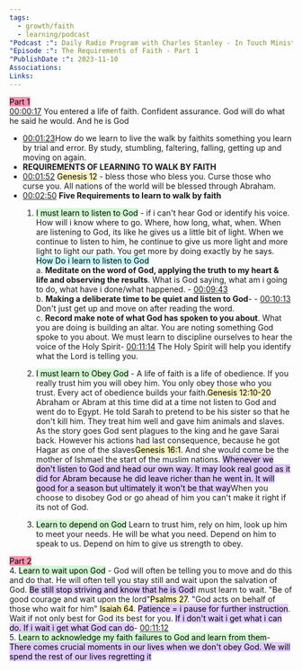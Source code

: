 ```yaml
---
tags:
  - growth/faith
  - learning/podcast
"Podcast :": Daily Radio Program with Charles Stanley - In Touch Ministries
"Episode :": The Requirements of Faith - Part 1
"PublishDate :": 2023-11-10
Associations: 
Links:
---
```

<mark style="background: #FF5582A6;">Part 1</mark>  
[00:00:17](obsidian://podnotes?episodeName=The+Requirements+of+Faith+-+Part+1&url=https%3A%2F%2Fwww.intouch.org%2Flisten%2Fpodcast%2Ftoday-on-radio&time=17.679399) You entered a life of faith. Confident assurance. God will do what he said he would. And he is God  
 - [00:01:23](obsidian://podnotes?episodeName=The+Requirements+of+Faith+-+Part+1&url=https%3A%2F%2Fwww.intouch.org%2Flisten%2Fpodcast%2Ftoday-on-radio&time=83.696354)How do we learn to live the walk by faithits something you learn by trial and error. By study, stumbling, faltering, falling, getting up and moving on again. 
- **REQUIREMENTS OF LEARNING TO WALK BY FAITH**
 - [00:01:52](obsidian://podnotes?episodeName=The+Requirements+of+Faith+-+Part+1&url=https%3A%2F%2Fwww.intouch.org%2Flisten%2Fpodcast%2Ftoday-on-radio&time=112.318701) <mark style="background: #FFF3A3A6;">Genesis 12</mark> - bless those who bless you. Curse those who curse you. All nations of the world will be blessed through Abraham. 
- [00:02:50](obsidian://podnotes?episodeName=The+Requirements+of+Faith+-+Part+1&url=https%3A%2F%2Fwww.intouch.org%2Flisten%2Fpodcast%2Ftoday-on-radio&time=170.470588) **Five Requirements to learn to walk by faith**
	1. <mark style="background: #BBFABBA6;">I must learn to listen to God</mark> - if i can't hear God or identify his voice. How will i know where to go. Where, how long, what, when. When are listening to God, its like he gives us a little bit of light. When we continue to listen to him, he continue to give us more light and more light to light our path. You get more by doing exactly by he says.  
	  <mark style="background: #ABF7F7A6;">How Do i learn to listen to God</mark>  
	  a. **Meditate on the word of God, applying the truth to my heart & life and observing the results**. What is God saying, what am i going to do, what have i done/what happened. - [00:09:43](obsidian://podnotes?episodeName=The+Requirements+of+Faith+-+Part+1&url=https%3A%2F%2Fwww.intouch.org%2Flisten%2Fpodcast%2Ftoday-on-radio&time=583.797632)  
	  b. **Making a deliberate time to be quiet and listen to God**- - [00:10:13](obsidian://podnotes?episodeName=The+Requirements+of+Faith+-+Part+1&url=https%3A%2F%2Fwww.intouch.org%2Flisten%2Fpodcast%2Ftoday-on-radio&time=613.591676) Don't just get up and move on after reading the word.  
	  c. **Record make note of what God has spoken to you about**. What you are doing is building an altar. You are noting something God spoke to you about. We must learn to discipline ourselves to hear the voice of the Holy Spirit- [00:11:14](obsidian://podnotes?episodeName=The+Requirements+of+Faith+-+Part+1&url=https%3A%2F%2Fwww.intouch.org%2Flisten%2Fpodcast%2Ftoday-on-radio&time=674.22051) The Holy Spirit will help you identify what the Lord is telling you. 

	2. <mark style="background: #BBFABBA6;">I must learn to Obey God</mark> - A life of faith is a life of obedience. If you really trust him you will obey him. You only obey those who you trust. Every act of obedience builds your faith.<mark style="background: #FFF3A3A6;">Genesis 12:10-20</mark> Abraham or Abram at this time did at a time not listen to God and went do to Egypt. He told Sarah to pretend to be his sister so that he don't kill him. They treat him well and gave him animals and slaves. As the story goes God sent plagues to the king and he gave Sarai back. However his actions had last consequence, because he got Hagar as one of the slaves<mark style="background: #FFF3A3A6;">Genesis 16:1</mark>. And she would come be the mother of Ishmael the start of the muslim nations. <mark style="background: #D2B3FFA6;">Whenever we don't listen to God and head our own way. It may look real good as it did for Abram because he did leave richer than he went in. It will good for a season but ultimately it won't be that way</mark>When you choose to disobey God or go ahead of him you can't make it right if its not of God. 
	3. <mark style="background: #BBFABBA6;">Learn to depend on God</mark> Learn to trust him, rely on him, look up him to meet your needs. He will be what you need. Depend on him to speak to us. Depend on him to give us strength to obey.  

<mark style="background: #FF5582A6;">Part 2</mark>  
		4. <mark style="background: #BBFABBA6;">Learn to wait upon God</mark> - God will often be telling you to move and do this and do that. He will often tell you stay still and wait upon the salvation of God. <mark style="background: #D2B3FFA6;">Be still stop striving and know that he is God</mark>I must learn to wait. "Be of good courage and wait upon the lord"<mark style="background: #FFF3A3A6;">Psalms 27</mark>. "God acts on behalf of those who wait for him" <mark style="background: #FFF3A3A6;">Isaiah 64</mark>. <mark style="background: #D2B3FFA6;">Patience = i pause for further instruction</mark>. Wait if not only best for God its best for you. <mark style="background: #D2B3FFA6;">If i don't wait i get what i can do. If i wait i get what God can do</mark>- [00:11:12](obsidian://podnotes?episodeName=The+Requirements+of+Faith+-+Part+2&url=https%3A%2F%2Fwww.intouch.org%2Flisten%2Fpodcast%2Ftoday-on-radio&time=672.794678)  
		5. <mark style="background: #BBFABBA6;">Learn to acknowledge my faith failures to God and learn from them</mark>- <mark style="background: #D2B3FFA6;">There comes crucial moments in our lives when we don't obey God. We will spend the rest of our lives regretting it</mark> 
		

		  
	  	

